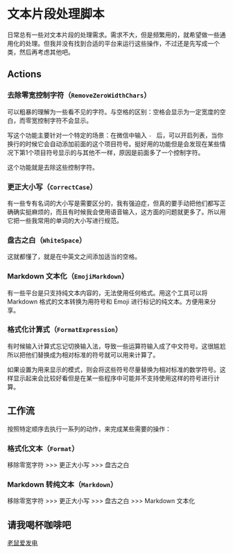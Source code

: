# 文本片段处理脚本

日常总有一些对文本片段的处理需求。需求不大，但是频繁用的，就希望做一些通用化的处理。但我并没有找到合适的平台来运行这些操作，不过还是先写成一个类，然后再考虑其他吧。

## Actions

### 去除零宽控制字符（`RemoveZeroWidthChars`）

可以粗暴的理解为一些看不见的字符。与空格的区别：空格会显示为一定宽度的空白，而零宽控制字符不会显示。

写这个功能主要针对一个特定的场景：在微信中输入 `- ` 后，可以开启列表，当你换行的时候它会自动添加前面的这个项目符号。挺好用的功能但是会发现在某些情况下第1个项目符号显示的与其他不一样，原因是前面多了一个控制字符。

这个功能就是去除这些控制字符。

### 更正大小写（`CorrectCase`）

有一些专有名词的大小写是需要区分的，我有强迫症，但真的要手动把他们都写正确确实挺麻烦的，而且有时候我会使用语音输入，这方面的问题就更多了。所以用它把一些我常用的单词的大小写进行规范。

### 盘古之白（`WhiteSpace`）

这就都懂了，就是在中英文之间添加适当的空格。

### Markdown 文本化（`EmojiMarkdown`）

有一些平台是只支持纯文本内容的，无法使用任何格式。用这个工具可以将 Markdown 格式的文本转换为用符号和 Emoji 进行标记的纯文本。方便用来分享。

### 格式化计算式（`FormatExpression`）

有时候输入计算式忘记切换输入法，导致一些运算符输入成了中文符号。这很尴尬所以把他们替换成为相对标准的符号就可以用来计算了。

如果设置为用来显示的模式，则会将这些符号尽量替换为相对标准的数学符号。这样显示起来会比较好看但是在某一些程序中可能并不支持使用这样的符号进行计算。

## 工作流

按照特定顺序去执行一系列的动作，来完成某些需要的操作：

### 格式化文本（`Format`）

移除零宽字符 >>> 更正大小写 >>> 盘古之白

### Markdown 转纯文本（`Markdown`）

移除零宽字符 >>> 更正大小写 >>> 盘古之白 >>> Markdown 文本化

## 请我喝杯咖啡吧

[老鼠爱发电](https://afdian.com/a/daomishu)